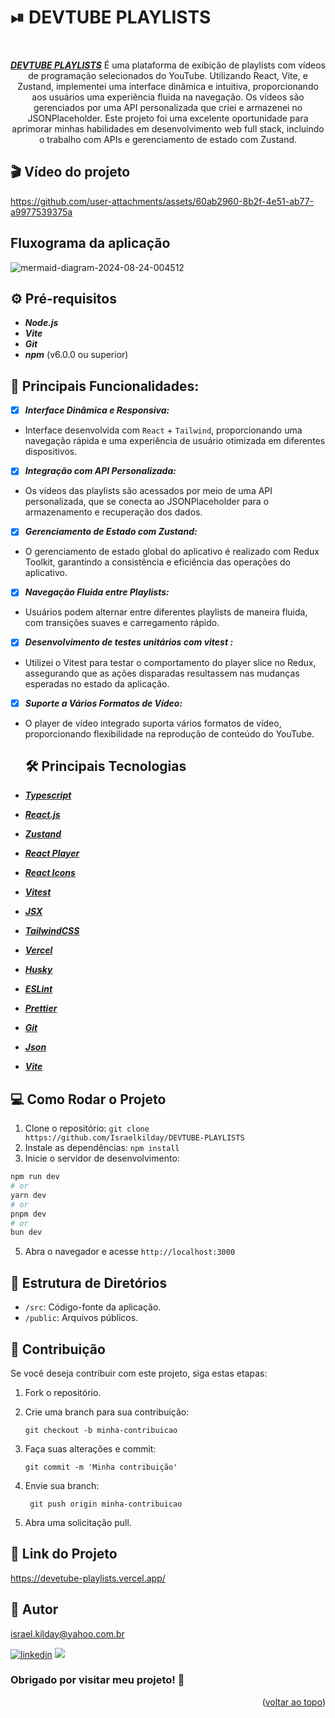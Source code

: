 # ⏯ DEVTUBE PLAYLISTS

<a name="readme-top"></a>

<div align="center"><br>

**_[DEVTUBE PLAYLISTS](https://devetube-playlists.vercel.app/)_** É uma plataforma de exibição de playlists com vídeos de programação selecionados do YouTube. Utilizando React, Vite, e Zustand, implementei uma interface dinâmica e intuitiva,  proporcionando aos usuários uma experiência fluida na navegação. Os vídeos são gerenciados por uma API personalizada que criei e armazenei no JSONPlaceholder. Este projeto foi uma excelente oportunidade para aprimorar minhas habilidades em desenvolvimento web full stack, incluindo o trabalho com APIs e gerenciamento de estado com Zustand.

 </div>

## 🎬 Vídeo do projeto

https://github.com/user-attachments/assets/60ab2960-8b2f-4e51-ab77-a9977539375a

## Fluxograma da aplicação

![mermaid-diagram-2024-08-24-004512](https://github.com/user-attachments/assets/7ac9c11e-0ddb-4e14-91e5-90503db4f764)

## ⚙️ Pré-requisitos

- **_Node.js_** 
- **_Vite_** 
- **_Git_** 
- **_npm_** (v6.0.0 ou superior)

## 🚀 Principais Funcionalidades:

- [x] **_Interface Dinâmica e Responsiva:_**
- Interface desenvolvida com `React` + `Tailwind`, proporcionando uma navegação rápida e uma experiência de usuário otimizada em diferentes dispositivos.
- [x] **_Integração com API Personalizada:_**
- Os vídeos das playlists são acessados por meio de uma API personalizada, que se conecta ao JSONPlaceholder para o armazenamento e recuperação dos dados. 
- [x] **_Gerenciamento de Estado com Zustand:_**
- O gerenciamento de estado global do aplicativo é realizado com Redux Toolkit, garantindo a consistência e eficiência das operações do aplicativo.
- [x] **_Navegação Fluida entre Playlists:_**
- Usuários podem alternar entre diferentes playlists de maneira fluida, com transições suaves e carregamento rápido.
- [x] **_Desenvolvimento de testes unitários com vitest :_**
- Utilizei o Vitest para testar o comportamento do player slice no Redux, assegurando que as ações disparadas resultassem nas mudanças esperadas no estado da aplicação.
- [x] **_Suporte a Vários Formatos de Vídeo:_**
- O player de vídeo integrado suporta vários formatos de vídeo, proporcionando flexibilidade na reprodução de conteúdo do YouTube.

  ## 🛠️ Principais Tecnologias

- **_[Typescript](https://www.typescriptlang.org/)_**
- **_[React.js](https://pt-br.legacy.reactjs.org/)_**
- **_[Zustand](https://zustand-demo.pmnd.rs/)_**
- **_[React Player](https://www.npmjs.com/package/react-player)_**
- **_[React Icons](https://react-icons.github.io/react-icons/)_**
- **_[Vitest](https://vitest.dev/)_**
- **_[JSX](https://pt-br.legacy.reactjs.org/docs/introducing-jsx.html)_**
- **_[TailwindCSS](https://tailwindcss.com/)_**
- **_[Vercel](https://vercel.com/docs)_**
- **_[Husky](https://www.freecodecamp.org/portuguese/news/como-adicionar-hooks-de-commit-ao-git-com-husky-para-automatizar-tarefas/)_**
- **_[ESLint](https://eslint.org/)_**
- **_[Prettier](https://prettier.io/)_**
- **_[Git](https://www.git-scm.com/)_**
- **_[Json](https://www.alura.com.br/artigos/o-que-e-json?srsltid=AfmBOoonPgYWZgipvX0C88zvP30p00jehy5hiO-T_XiCz-hsGSQ8g2SR)_**
- **_[Vite](https://vitejs.dev/)_**

## 💻 Como Rodar o Projeto

1.  Clone o repositório: `git clone https://github.com/Israelkilday/DEVTUBE-PLAYLISTS`
2.  Instale as dependências: `npm install`
3.  Inicie o servidor de desenvolvimento:
```bash
npm run dev
# or
yarn dev
# or
pnpm dev
# or
bun dev
```  
5.  Abra o navegador e acesse `http://localhost:3000`

## 📁 Estrutura de Diretórios

- `/src`: Código-fonte da aplicação.
- `/public`: Arquivos públicos.

## 🤝 Contribuição

Se você deseja contribuir com este projeto, siga estas etapas:

1. Fork o repositório.

2. Crie uma branch para sua contribuição:

   ```shell
   git checkout -b minha-contribuicao

   ```

3. Faça suas alterações e commit:

   ```shell
   git commit -m 'Minha contribuição'

   ```

4. Envie sua branch:

   ```shell
    git push origin minha-contribuicao

   ```

5. Abra uma solicitação pull.

## 🔗 Link do Projeto

https://devetube-playlists.vercel.app/

## 🧠 Autor

israel.kilday@yahoo.com.br

[![linkedin](https://img.shields.io/badge/LinkedIn-0077B5?style=for-the-badge&logo=linkedin&logoColor=white)](https://www.linkedin.com/in/israel-kilday-machado-de-souza-801482230) <a href="mailto:israelkilday27@gmail.com">
<img src="https://img.shields.io/badge/Gmail-333333?style=for-the-badge&logo=gmail&logoColor=red" />
</a>

### Obrigado por visitar meu projeto! 👋

 <p align="right">(<a href="#readme-top">voltar ao topo</a>)</p>

